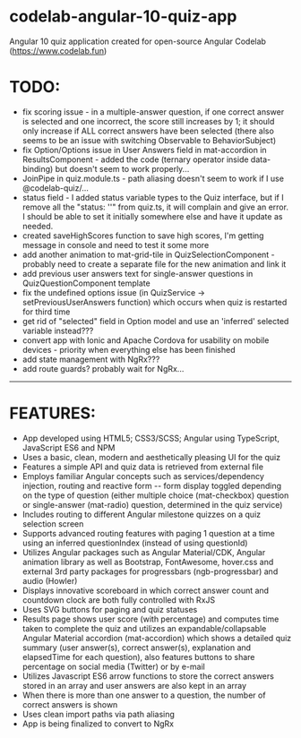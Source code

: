 # codelab-angular-10-quiz-app
Angular 10 quiz application created for open-source Angular Codelab (https://www.codelab.fun)

# TODO:
- fix scoring issue - in a multiple-answer question, if one correct answer is selected and one incorrect, the score still increases by 1; it should only increase if ALL correct answers have been selected (there also seems to be an issue with switching Observable to BehaviorSubject)
- fix Option/Options issue in User Answers field in mat-accordion in ResultsComponent - added the code (ternary operator inside data-binding) but doesn't seem to work properly...
- JoinPipe in quiz.module.ts - path aliasing doesn't seem to work if I use @codelab-quiz/...
- status field - I added status variable types to the Quiz interface, but if I remove all the "status: ''" from quiz.ts, it will complain and give an error. I should be able to set it initially somewhere else and have it update as needed.
- created saveHighScores function to save high scores, I'm getting message in console and need to test it some more
- add another animation to mat-grid-tile in QuizSelectionComponent - probably need to create a separate file for the new animation and link it
- add previous user answers text for single-answer questions in QuizQuestionComponent template
- fix the undefined options issue (in QuizService -> setPreviousUserAnswers function) which occurs when quiz is restarted for third time 
- get rid of "selected" field in Option model and use an 'inferred' selected variable instead???
- convert app with Ionic and Apache Cordova for usability on mobile devices - priority when everything else has been finished
- add state management with NgRx???
- add route guards? probably wait for NgRx...

------------------------------------------------------------------------------------------------------------------------------------

# FEATURES:
- App developed using HTML5; CSS3/SCSS; Angular using TypeScript, JavaScript ES6 and NPM
- Uses a basic, clean, modern and aesthetically pleasing UI for the quiz
- Features a simple API and quiz data is retrieved from external file
- Employs familiar Angular concepts such as services/dependency injection, routing and reactive form -- form display toggled depending on the type of question (either multiple choice (mat-checkbox) question or single-answer (mat-radio) question, determined in the quiz service)
- Includes routing to different Angular milestone quizzes on a quiz selection screen
- Supports advanced routing features with paging 1 question at a time using an inferred questionIndex (instead of using questionId)
- Utilizes Angular packages such as Angular Material/CDK, Angular animation library as well as Bootstrap, FontAwesome, hover.css and external 3rd party packages for progressbars (ngb-progressbar) and audio (Howler)
- Displays innovative scoreboard in which correct answer count and countdown clock are both fully controlled with RxJS
- Uses SVG buttons for paging and quiz statuses
- Results page shows user score (with percentage) and computes time taken to complete the quiz and utilizes an expandable/collapsable Angular Material accordion (mat-accordion) which shows a detailed quiz summary (user answer(s), correct answer(s), explanation and elapsedTime for each question), also features buttons to share percentage on social media (Twitter) or by e-mail
- Utilizes Javascript ES6 arrow functions to store the correct answers stored in an array and user answers are also kept in an array
- When there is more than one answer to a question, the number of correct answers is shown
- Uses clean import paths via path aliasing
- App is being finalized to convert to NgRx
